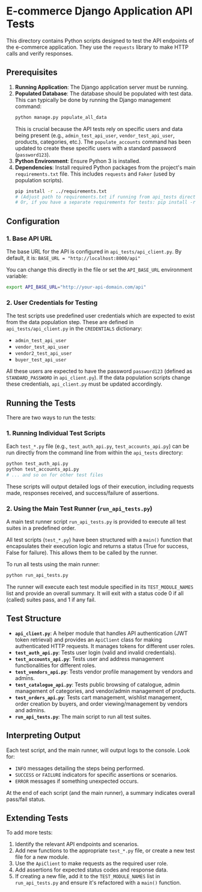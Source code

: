 # E-commerce Django Application API Tests

This directory contains Python scripts designed to test the API endpoints of the e-commerce application. They use the `requests` library to make HTTP calls and verify responses.

## Prerequisites

1.  **Running Application**: The Django application server must be running.
2.  **Populated Database**: The database should be populated with test data. This can typically be done by running the Django management command:
    ```bash
    python manage.py populate_all_data
    ```
    This is crucial because the API tests rely on specific users and data being present (e.g., `admin_test_api_user`, `vendor_test_api_user`, products, categories, etc.). The `populate_accounts` command has been updated to create these specific users with a standard password (`password123`).
3.  **Python Environment**: Ensure Python 3 is installed.
4.  **Dependencies**: Install required Python packages from the project's main `requirements.txt` file. This includes `requests` and `Faker` (used by population scripts).
    ```bash
    pip install -r ../requirements.txt
    # (Adjust path to requirements.txt if running from api_tests directory)
    # Or, if you have a separate requirements for tests: pip install -r requirements_tests.txt
    ```

## Configuration

### 1. Base API URL

The base URL for the API is configured in `api_tests/api_client.py`. By default, it is:
`BASE_URL = "http://localhost:8000/api"`

You can change this directly in the file or set the `API_BASE_URL` environment variable:
```bash
export API_BASE_URL="http://your-api-domain.com/api"
```

### 2. User Credentials for Testing

The test scripts use predefined user credentials which are expected to exist from the data population step. These are defined in `api_tests/api_client.py` in the `CREDENTIALS` dictionary:
- `admin_test_api_user`
- `vendor_test_api_user`
- `vendor2_test_api_user`
- `buyer_test_api_user`

All these users are expected to have the password `password123` (defined as `STANDARD_PASSWORD` in `api_client.py`). If the data population scripts change these credentials, `api_client.py` must be updated accordingly.

## Running the Tests

There are two ways to run the tests:

### 1. Running Individual Test Scripts

Each `test_*.py` file (e.g., `test_auth_api.py`, `test_accounts_api.py`) can be run directly from the command line from within the `api_tests` directory:

```bash
python test_auth_api.py
python test_accounts_api.py
# ... and so on for other test files
```
These scripts will output detailed logs of their execution, including requests made, responses received, and success/failure of assertions.

### 2. Using the Main Test Runner (`run_api_tests.py`)

A main test runner script `run_api_tests.py` is provided to execute all test suites in a predefined order.

All test scripts (`test_*.py`) have been structured with a `main()` function that encapsulates their execution logic and returns a status (True for success, False for failure). This allows them to be called by the runner.

To run all tests using the main runner:
```bash
python run_api_tests.py
```
The runner will execute each test module specified in its `TEST_MODULE_NAMES` list and provide an overall summary. It will exit with a status code 0 if all (called) suites pass, and 1 if any fail.

## Test Structure

-   **`api_client.py`**: A helper module that handles API authentication (JWT token retrieval) and provides an `ApiClient` class for making authenticated HTTP requests. It manages tokens for different user roles.
-   **`test_auth_api.py`**: Tests user login (valid and invalid credentials).
-   **`test_accounts_api.py`**: Tests user and address management functionalities for different roles.
-   **`test_vendors_api.py`**: Tests vendor profile management by vendors and admins.
-   **`test_catalogue_api.py`**: Tests public browsing of catalogue, admin management of categories, and vendor/admin management of products.
-   **`test_orders_api.py`**: Tests cart management, wishlist management, order creation by buyers, and order viewing/management by vendors and admins.
-   **`run_api_tests.py`**: The main script to run all test suites.

## Interpreting Output

Each test script, and the main runner, will output logs to the console. Look for:
-   `INFO` messages detailing the steps being performed.
-   `SUCCESS` or `FAILURE` indicators for specific assertions or scenarios.
-   `ERROR` messages if something unexpected occurs.

At the end of each script (and the main runner), a summary indicates overall pass/fail status.

## Extending Tests

To add more tests:
1.  Identify the relevant API endpoints and scenarios.
2.  Add new functions to the appropriate `test_*.py` file, or create a new test file for a new module.
3.  Use the `ApiClient` to make requests as the required user role.
4.  Add assertions for expected status codes and response data.
5.  If creating a new file, add it to the `TEST_MODULE_NAMES` list in `run_api_tests.py` and ensure it's refactored with a `main()` function.
